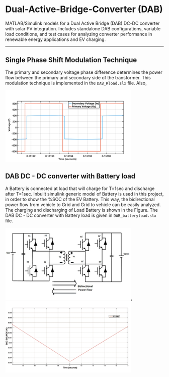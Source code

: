# Dual-Active-Bridge-Converter (DAB)

MATLAB/Simulink models for a Dual Active Bridge (DAB) DC-DC converter with solar PV integration. Includes standalone DAB configurations, variable load conditions, and test cases for analyzing converter performance in renewable energy applications and EV charging.

---

## Single Phase Shift Modulation Technique

<p>
The primary and secondary voltage phase difference determines the power flow between the primary and secondary side of the transformer. This modulation technique is implemented in the <code>DAB_Rload.slx</code> file. Also, 
</p>

<img src="dab.jpg" alt="Phase Shift Modulation" width="400">

## DAB DC - DC converter with Battery load

<p>
A Battery is connected at load that will charge for T=1sec and discharge after T=1sec. Inbuilt simulink generic model of Battery is used in this project, in order to show the %SOC of the EV Battery. This way, the bidirectional power flow from vehicle to Grid and Grid to vehicle can be easily analyzed. The charging and discharging of Load Battery is shown in the Figure. The DAB DC - DC converter with Battery load is given in <code>DAB_batteryload.slx</code> file.
</p>

<img src="schematic_batteryload.jpg" alt="Phase Shift Modulation" width="400">, <img src="batteryload.jpg" alt="Phase Shift Modulation" width="400">
